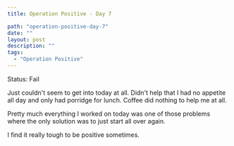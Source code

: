 ```yaml
---
title: Operation Positive - Day 7

path: "operation-positive-day-7"
date: ""
layout: post
description: ""
tags:
  - "Operation Positive"
---
```

Status: Fail

Just couldn't seem to get into today at all. Didn't help that I had no appetite all day and only had porridge for lunch. Coffee did nothing to help me at all.

Pretty much everything I worked on today was one of those problems where the only solution was to just start all over again.

I find it really tough to be positive sometimes.
